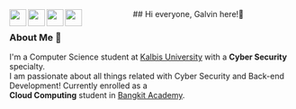 <div align="center">
## Hi everyone, Galvin here!👋

<!--Social Media Logos-->
<a href="https://www.linkedin.com/in/galviinn/">
  <img align="left" width="30px" src="https://cdn.simpleicons.org/linkedin"  />
</a>
<a href="https://steamcommunity.com/id/Galviinn/">
  <img align="left" width="30px" src="https://cdn.simpleicons.org/steam" />
</a>
<a href="mailto:vincencius.galvin@gmail.com">
  <img align="left" width="30px" src="https://cdn.simpleicons.org/gmail" />
</a>
<a href="https://www.youtube.com/channel/UCqRtDe4_Kf1LQWVsR4pwzHA">
  <img align="left" width="30px" src="https://cdn.simpleicons.org/youtube" />
</a><br />

</div>

### About Me 🤵
I'm a Computer Science student at [Kalbis University](https://kalbis.ac.id) with a **Cyber Security** specialty.  
I am passionate about all things related with Cyber Security and Back-end Development! Currently enrolled as a  
**Cloud Computing** student in [Bangkit Academy](https://www.linkedin.com/company/bangkit-academy/).

<!--
**Galviinn/Galviinn** is a ✨ _special_ ✨ repository because its `README.md` (this file) appears on your GitHub profile.

Here are some ideas to get you started:

- 🔭 I’m currently working on ...
- 🌱 I’m currently learning ...
- 👯 I’m looking to collaborate on ...
- 🤔 I’m looking for help with ...
- 💬 Ask me about ...
- 📫 How to reach me: ...
- 😄 Pronouns: ...
- ⚡ Fun fact: ...
-->
